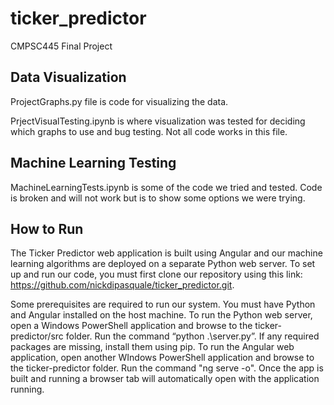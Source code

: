 # ticker_predictor
CMPSC445 Final Project

## Data Visualization ##
ProjectGraphs.py file is code for visualizing the data.

PrjectVisualTesting.ipynb is where visualization was tested for deciding which graphs to use and bug testing.  Not all code works in this file.

## Machine Learning Testing ##
MachineLearningTests.ipynb is some of the code we tried and tested.  Code is broken and will not work but is to show some options we were trying.

## How to Run ##
The Ticker Predictor web application is built using Angular and our machine learning algorithms are deployed on a separate Python web server. To set up and run our code, you must first clone our repository using this link: https://github.com/nickdipasquale/ticker_predictor.git. 

Some prerequisites are required to run our system. You must have Python and Angular installed on the host machine. To run the Python web server, open a Windows PowerShell application and browse to the ticker-predictor/src folder. Run the command “python .\server.py”. If any required packages are missing, install them using pip. To run the Angular web application, open another WIndows PowerShell application and browse to the ticker-predictor folder. Run the command "ng serve -o". Once the app is built and running a browser tab will automatically open with the application running.
